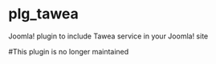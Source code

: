 plg_tawea
=========

Joomla! plugin to include Tawea service in your Joomla! site

#This plugin is no longer maintained
